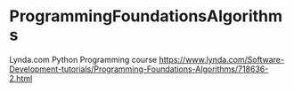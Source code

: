 # ProgrammingFoundationsAlgorithms
Lynda.com Python Programming course https://www.lynda.com/Software-Development-tutorials/Programming-Foundations-Algorithms/718636-2.html
